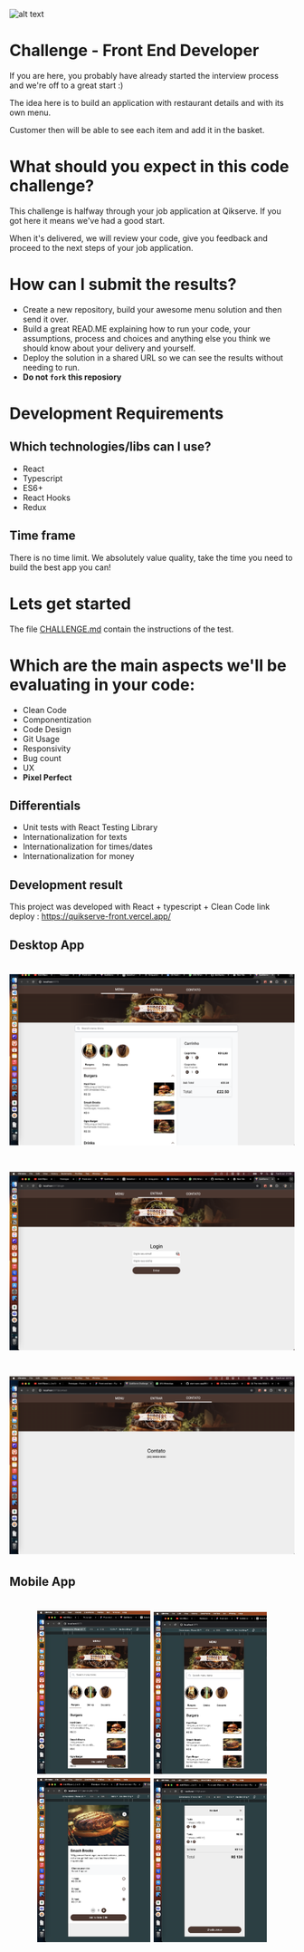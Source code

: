 ![alt text](https://qikserve.com/wp-content/uploads/2021/11/Blue-Logo.png)
# Challenge - Front End Developer
If you are here, you probably have already started the interview process and we're off to a great start :)

The idea here is to build an application with restaurant details and with its own menu.

Customer then will be able to see each item and add it in the basket.

# What should you expect in this code challenge?
This challenge is halfway through your job application at Qikserve. If you got here it means we've had a good start.

When it's delivered, we will review your code, give you feedback and proceed to the next steps of your job application.

# How can I submit the results?
- Create a new repository, build your awesome menu solution and then send it over.
- Build a great READ.ME explaining how to run your code, your assumptions, process and choices and anything else you think we should know about your delivery and yourself.
- Deploy the solution in a shared URL so we can see the results without needing to run.
- **Do not `fork` this reposiory**


# Development Requirements
## Which technologies/libs can I use?
- React
- Typescript
- ES6+
- React Hooks
- Redux


## Time frame
There is no time limit. We absolutely value quality, take the time you need to build the best app you can! 


# Lets get started
The file [CHALLENGE.md](CHALLENGE.md) contain the instructions of the test.

# Which are the main aspects we'll be evaluating in your code:
- Clean Code
- Componentization
- Code Design
- Git Usage
- Responsivity
- Bug count
- UX
- **Pixel Perfect**

## Differentials
- Unit tests with React Testing Library
- Internationalization for texts
- Internationalization for times/dates
- Internationalization for money

## Development result
This project was developed with React + typescript + Clean Code
link deploy : https://quikserve-front.vercel.app/
## Desktop App

<h1 align="center">
  <img alt="resultDesktop" title="CoinSync" src=".github/img01.png" />
</h1>

<h1 align="center">
  <img alt="resultDesktop" title="CoinSync" src=".github/img02.png" />
</h1>

<h1 align="center">
  <img alt="resultDesktop" title="CoinSync" src=".github/img033.png" />
</h1>

## Mobile App

<h1 align="center" >

  <img alt="resultDesktop" title="CoinSync" src=".github/img04.png" width="200" hight="500" />



  <img alt="resultDesktop" title="CoinSync" src=".github/img05.png" width="200" hight="500"/>



  <img alt="resultDesktop" title="CoinSync" src=".github/img06.png" width="200" hight="500" />



  <img alt="resultDesktop" title="CoinSync" src=".github/img07.png" width="200" hight="500" />

</h1>


